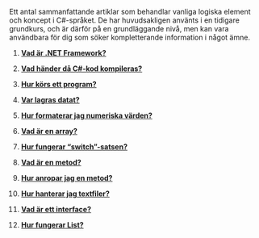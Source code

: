 Ett antal sammanfattande artiklar som behandlar vanliga logiska element och koncept i C#-språket. De har huvudsakligen använts i en tidigare grundkurs, och är därför på en grundläggande nivå, men kan vara användbara för dig som söker kompletterande information i något ämne.

1. **[Vad är .NET Framework?](https://github.com/1dv024/kursinnehall/blob/master/resurser/vad-ar-dotnet-framework.pdf)**

2. **[Vad händer då C#-kod kompileras?](https://github.com/1dv024/kursinnehall/blob/master/resurser/vad-hander-da-csharp-kod-kompileras.pdf)**

3. **[Hur körs ett program?](https://github.com/1dv024/kursinnehall/blob/master/resurser/hur-kors-ett-program.pdf)**

4. **[Var lagras datat?](https://github.com/1dv024/kursinnehall/blob/master/resurser/var-lagras-datat.pdf)**

5. **[Hur formaterar jag numeriska värden?](https://github.com/1dv024/kursinnehall/blob/master/resurser/hur-formaterar-jag-numeriska-varden.pdf)**

6. **[Vad är en array?](https://github.com/1dv024/kursinnehall/blob/master/resurser/vad-ar-en-array.pdf)**

7. **[Hur fungerar “switch”-satsen?](https://github.com/1dv024/kursinnehall/blob/master/resurser/hur-fungerar-switch-satsen.pdf)**

8. **[Vad är en metod?](https://github.com/1dv024/kursinnehall/blob/master/resurser/vad-ar-en-metod.pdf)**

9. **[Hur anropar jag en metod?](https://github.com/1dv024/kursinnehall/blob/master/resurser/hur-anropar-jag-en-metod.pdf)**

10. **[Hur hanterar jag textfiler?](https://github.com/1dv024/kursinnehall/blob/master/resurser/hur-hanterar-jag-textfiler.pdf)**

11. **[Vad är ett interface?](https://github.com/1dv024/kursinnehall/blob/master/resurser/vad-ar-ett-interface.pdf)**

12. **[Hur fungerar List<T>?](https://github.com/1dv024/kursinnehall/blob/master/resurser/hur-fungerar-list.pdf)**

